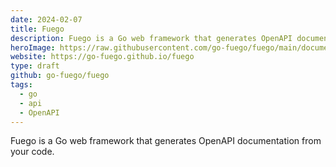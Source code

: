 ```yaml
---
date: 2024-02-07
title: Fuego
description: Fuego is a Go web framework that generates OpenAPI documentation from your code.
heroImage: https://raw.githubusercontent.com/go-fuego/fuego/main/documentation/static/img/fuego.png
website: https://go-fuego.github.io/fuego
type: draft
github: go-fuego/fuego
tags:
  - go
  - api
  - OpenAPI
---
```


Fuego is a Go web framework that generates OpenAPI documentation from your code.

